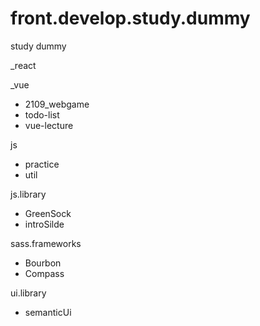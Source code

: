 # front.develop.study.dummy
study dummy

_react

_vue
  - 2109_webgame
  - todo-list
  - vue-lecture


js
  - practice
  - util
  
js.library
  - GreenSock
  - introSilde

sass.frameworks
  - Bourbon
  - Compass

ui.library
  - semanticUi
